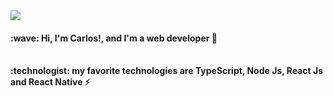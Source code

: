 
<img src="https://media.licdn.com/dms/image/D4D16AQFpmJ3W42jhUQ/profile-displaybackgroundimage-shrink_350_1400/0/1707534571309?e=1712793600&v=beta&t=lZ_OkHoiRouapfB81t76jlC5QlCUcOCs0cpErWJBnBk"/>
<h4>:wave: Hi, I'm <strong>Carlos!<strong/>, and I'm a web developer 🚀  </h4>
<br />
:technologist: my favorite technologies are TypeScript, Node Js, React Js and React Native ⚡
<!--
**CarlosEmannoel16/CarlosEmannoel16** is a ✨ _special_ ✨ repository because its `README.md` (this file) appears on your GitHub profile.





Here are some ideas to get you started:

- 🔭 I’m currently working on ...
- 🌱 I’m currently learning ...
- 👯 I’m looking to collaborate on ...
- 🤔 I’m looking for help with ...
- 💬 Ask me about ...
- 📫 How to reach me: ...
- 😄 Pronouns: ...
- ⚡ Fun fact: ...
-->
